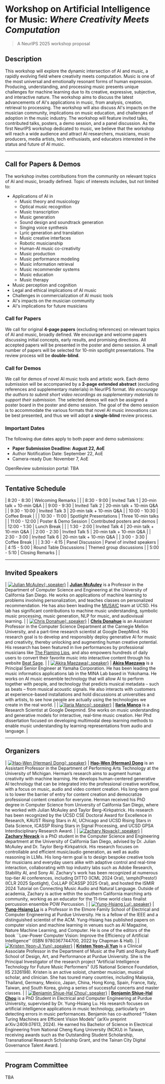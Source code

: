 # Workshop on Artificial Intelligence for Music: *Where Creativity Meets Computation*

> A NeurIPS 2025 workshop proposal

## Description

This workshop will explore the dynamic intersection of AI and music, a rapidly evolving field where creativity meets computation. Music is one of the most universal and emotionally resonant forms of human expression. Producing, understanding, and processing music presents unique challenges for machine learning due to its creative, expressive, subjective, and interactive nature. The workshop aims to discuss the latest advancements of AI's applications in music, from analysis, creation, retrieval to processing. The workshop will also discuss AI's impacts on the musician community, implications on music education, and challenges of adoption in the music industry. The workshop will feature invited talks, contributed talks, posters, a demo session, and a panel discussion. As the first NeurIPS workshop dedicated to music, we believe that the workshop will reach a wide audience and attract AI researchers, musicians, music producers, media artists, tech enthusiasts, and educators interested in the status and future of AI music.

---

## Call for Papers & Demos

The workshop invites contributions from the community on relevant topics of AI and music, broadly defined. Topic of interests includes, but not limited to:

- Applications of AI in
  - Music theory and musicology
  - Optical music recognition
  - Music transcription
  - Music generation
  - Sound design and soundtrack generation
  - Singing voice synthesis
  - Lyric generation and translation
  - Music creative interfaces
  - Robotic musicianship
  - Human-AI music co-creativity
  - Music production
  - Music performance modeling
  - Music information retrieval
  - Music recommender systems
  - Music education
  - Music therapy
- Music perception and cognition
- Legal and ethical implications of AI music
- Challenges in commercialization of AI music tools
- AI's impacts on the musician community
- AI's implications for future musicians

### Call for Papers

We call for original **4-page papers** (excluding references) on relevant topics of AI and music, broadly defined. We encourage and welcome papers discussing initial concepts, early results, and promising directions. All accepted papers will be presented in the poster and demo session. A small number of papers will be selected for 10-min spotlight presentations. The review process will be **double-blind**.

### Call for Demos

We call for demos of novel AI music tools and artistic work. Each demo submission will be accompanied by a **2-page extended abstract** (excluding references and supplementary materials) in NeurIPS format. *We encourage the authors to submit short video recordings as supplementary materials to support their submission.* The selected demos will each be assigned a poster board in the poster and demo session. The goal of the demo session is to accommodate the various formats that novel AI music innovations can be best presented, and thus we will adopt a **single-blind** review process.

### Important Dates

The following due dates apply to both paper and demo submissions:

- **Paper Submission Deadline: August 22, AoE**
- Author Notification Date: September 22, AoE
- Camera-ready Due: November 7, AoE

OpenReview submission portal: TBA

---

## Tentative Schedule

<div class="table-wrapper schedule" markdown="block">

| 8:20  - 8:30  | Welcoming Remarks       |                               |
| 8:30  - 9:00  | Invited Talk 1          | 20-min talk + 10-min Q&A      |
| 9:00  - 9:30  | Invited Talk 2          | 20-min talk + 10-min Q&A      |
| 9:30  - 10:00 | Invited Talk 3          | 20-min talk + 10-min Q&A      |
| 10:00 - 10:30 | Coffee Break            |                               |
| 10:30 - 11:00 | Spotlight Presentations | Three 10-min talks            |
| 11:00 - 12:00 | Poster & Demo Session   | Contributed posters and demos |
| 12:00 - 1:30  | Lunch Break             |                               |
| 1:30  - 2:00  | Invited Talk 4          | 20-min talk + 10-min Q&A      |
| 2:00  - 2:30  | Invited Talk 5          | 20-min talk + 10-min Q&A      |
| 2:30  - 3:00  | Invited Talk 6          | 20-min talk + 10-min Q&A      |
| 3:00  - 3:30  | Coffee Break            |                               |
| 3:30  - 4:15  | Panel Discussion        | Panel of invited speakers     |
| 4:15  - 5:00  | Round Table Discussions | Themed group discussions      |
| 5:00  - 5:10  | Closing Remarks         |                               |

</div>

---

## Invited Speakers


| [![Julian McAuley](headshots/mcauley.jpg){:.speaker}](https://cseweb.ucsd.edu/~jmcauley/) | **[Julian McAuley](https://cseweb.ucsd.edu/~jmcauley/)** is a Professor in the Department of Computer Science and Engineering at the University of California San Diego. He works on applications of machine learning to problems involving personalization, and teaches classes on personalized recommendation. He has also been leading the [MUSAIC](https://ucsd-musaic.github.io/) team at UCSD. His lab has significant contributions to machine music understanding, symbolic music processing, music generation, NLP for music, and audiovisual learning. |
| [![Chris Donahue](headshots/donahue.jpg){:.speaker}](https://chrisdonahue.com/) | **[Chris Donahue](https://chrisdonahue.com/)** is an Assistant Professor in the Computer Science Department at the Carnegie Mellon University, and a part-time research scientist at Google DeepMind. His research goal is to develop and responsibly deploy generative AI for music and creativity, thereby unlocking and augmenting human creative potential. His research has been featured in live performances by professional musicians like [The Flaming Lips](https://magenta.tensorflow.org/fruitgenie), and also empowers hundreds of daily users to convert their favorite music into interactive content through his website [Beat Sage](https://www.roadtovr.com/beat-saber-project-uses-ai-generate-custom-beat-maps-song/). |
| [![Akira Maezawa](headshots/maezawa.jpg){:.speaker}](https://www.linkedin.com/in/akira-maezawa-7662a655/) | **[Akira Maezawa](https://www.linkedin.com/in/akira-maezawa-7662a655/)** is a Principal Senior Engineer at Yamaha Corporation. He has been leading the music informatics applications lab in the MINA Lab based in Yokohama. He works on AI music ensemble technology that will allow AI to perform together with people, and technology that predicts musical metadata – such as beats – from musical acoustic signals. He also interacts with customers at experience-based installations and hold discussions at universities and with artists, to see how people are actually using the technologies we create in the real world. |
| [![Ilaria Manco](headshots/manco.jpg){:.speaker}](https://ilariamanco.com/) | **[Ilaria Manco](https://ilariamanco.com/)** is a Research Scientist at Google Deepmind. She works on music understanding and generative models for interactive, real-time music creation. Her Phd dissertation focused on developing multimodal deep learning methods to enable music understanding by learning representations from audio and language. |

---

## Organizers

| [![Hao-Wen (Herman) Dong](headshots/dong.jpg){:.speaker}](https://hermandong.com/) | **[Hao-Wen (Herman) Dong](https://hermandong.com/)** is an Assistant Professor in the Department of Performing Arts Technology at the University of Michigan. Herman’s research aims to augment human creativity with machine learning. He develops human-centered generative AI technology that can be integrated into the professional creative workflow, with a focus on music, audio and video content creation. His long-term goal is to lower the barrier of entry for content creation and democratize professional content creation for everyone. Herman received his PhD degree in Computer Science from University of California San Diego, where he worked with Julian McAuley and Taylor Berg-Kirkpatrick. His research has been recognized by the UCSD CSE Doctoral Award for Excellence in Research, KAUST Rising Stars in AI, UChicago and UCSD Rising Stars in Data Science, ICASSP Rising Stars in Signal Processing, and UCSD GPSA Interdisciplinary Research Award. |
| [![Zachary Novack](headshots/novack.jpg){:.speaker}](https://zacharynovack.github.io/) | **[Zachary Novack](https://zacharynovack.github.io/)** is a PhD student in the Computer Science and Engineering department at the University of California San Diego, advised by Dr. Julian McAuley and Dr. Taylor Berg-Kirkpatrick. His research focuses on controllable and efficient music/audio generation, as well as audio reasoning in LLMs. His long-term goal is to design bespoke creative tools for musicians and everyday users alike with adaptive control and real-time interaction, collaborating with top industry labs such as Adobe Research, Stability AI, and Sony AI. Zachary's work has been recognized at numerous top-tier AI conferences, including DITTO (ICML 2024 Oral), \emph{Presto!} (ICLR 2025 Spotlight), CoLLAP (ICASSP 2025 Oral), and hosted the ISMIR 2024 Tutorial on Connecting Music Audio and Natural Language. Outside of academia, Zachary is active within the southern California marching arts community, working as an educator for the 11-time world class finalist percussion ensemble POW Percussion. |
| [![Yung-Hsiang Lu](headshots/lu.jpg){:.speaker}](https://yhlu.net/) | **[Yung-Hsiang Lu](https://yhlu.net/)** is a Professor in the Elmore Family School of Electrical and Computer Engineering at Purdue University. He is a fellow of the IEEE and a distinguished scientist of the ACM. Yung-Hsiang has published papers on computer vision and machine learning in venues such as AI Magazine, Nature Machine Learning, and Computer. He is one of the editors of the book ``Low-Power Computer Vision: Improve the Efficiency of Artificial Intelligence'' (ISBN 9780367744700, 2022 by Chapman \& Hall). |
| [![Kristen Yeon-Ji Yun](headshots/yun.jpg){:.speaker}](https://kristenyeonjiyun.com/) | **[Kristen Yeon-Ji Yun](https://kristenyeonjiyun.com/)** is a Clinical Associate Professor in the Department of Music at the Patti and Rusty Rueff School of Design, Art, and Performance at Purdue University. She is the Principal Investigator of the research project "Artificial Intelligence Technology for Future Music Performers" (US National Science Foundation, IIS 2326198). Kristen is an active soloist, chamber musician, musical scholar, and clinician. She has toured many countries, including Malaysia, Thailand, Germany, Mexico, Japan, China, Hong Kong, Spain, France, Italy, Taiwan, and South Korea, giving a series of successful concerts and master classes. |
| [![Benjamin Shiue-Hal Chou](headshots/chou.jpg){:.speaker}](https://www.linkedin.com/in/benjamin-chou-6aa058228/) | **[Benjamin Shiue-Hal Chou](https://www.linkedin.com/in/benjamin-chou-6aa058228/)** is a PhD Student in Electrical and Computer Engineering at Purdue University, supervised by Dr. Yung-Hsiang Lu. His research focuses on artificial intelligence applications in music technology, particularly on detecting errors in music performances. Benjamin has co-authored “Token Turing Machines are Efficient Vision Models” (arXiv preprint arXiv:2409.07613, 2024). He earned his Bachelor of Science in Electrical Engineering from National Cheng Kung University (NCKU) in Taiwan, receiving awards such as the Outstanding Student Scholarship, Transnational Research Scholarship Grant, and the Tainan City Digital Governance Talent Award. |

---

## Program Committee

TBA
